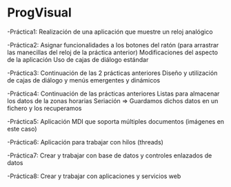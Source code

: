 # ProgVisual

-Práctica1: Realización de una aplicación que muestre un reloj analógico

-Práctica2: Asignar funcionalidades a los botones del ratón (para arrastrar las manecillas del reloj de la práctica anterior)
  Modificaciones del aspecto de la aplicación
  Uso de cajas de diálogo estándar
  
-Práctica3: Continuación de las 2 prácticas anteriores
  Diseño y utilización de cajas de diálogo y menús emergentes y dinámicos
  
-Práctica4: Continuación de las prácticas anteriores
  Listas para almacenar los datos de la zonas horarias
  Seriación => Guardamos dichos datos en un fichero y los recuperamos
  
-Práctica5: Aplicación MDI que soporta múltiples documentos (imágenes en este caso)

-Práctica6: Aplicación para trabajar con hilos (threads)

-Práctica7: Crear y trabajar con base de datos y controles enlazados de datos

-Práctica8: Crear y trabajar con aplicaciones y servicios web
